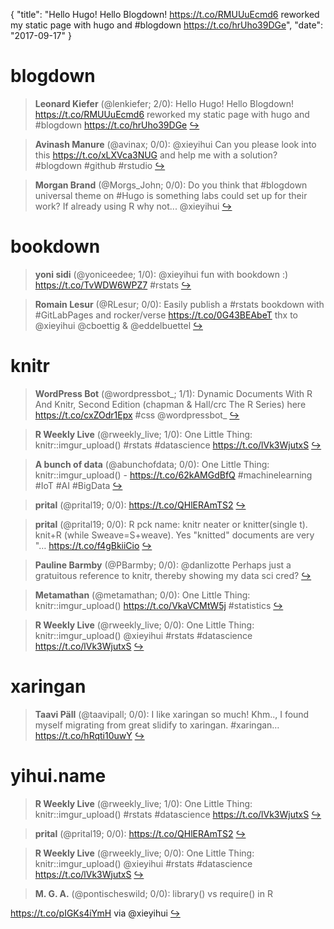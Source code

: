 {
  "title": "Hello Hugo! Hello Blogdown! https://t.co/RMUUuEcmd6 reworked my static page with hugo and #blogdown https://t.co/hrUho39DGe",
  "date": "2017-09-17"
}

# blogdown

> **Leonard Kiefer** (@lenkiefer; 2/0): Hello Hugo! Hello Blogdown! https://t.co/RMUUuEcmd6 
reworked my static page with hugo and #blogdown https://t.co/hrUho39DGe  [&#8618;](https://twitter.com/xieyihui/status/909180951086927875)

<!-- -->


> **Avinash Manure** (@avinax; 0/0): @xieyihui Can you please look into this https://t.co/xLXVca3NUG and help me with a solution? #blogdown #github #rstudio  [&#8618;](https://twitter.com/xieyihui/status/908927237914632192)

<!-- -->


> **Morgan Brand** (@Morgs_John; 0/0): Do you think that #blogdown universal theme on #Hugo is something labs could set up for their work? If already using R why not... @xieyihui  [&#8618;](https://twitter.com/xieyihui/status/908911803400441856)

<!-- -->


# bookdown

> **yoni sidi** (@yoniceedee; 1/0): @xieyihui fun with bookdown :) https://t.co/TvWDW6WPZ7 #rstats  [&#8618;](https://twitter.com/xieyihui/status/908857303214034944)

<!-- -->


> **Romain Lesur** (@RLesur; 0/0): Easily publish a #rstats bookdown with #GitLabPages and rocker/verse  https://t.co/0G43BEAbeT thx to @xieyihui @cboettig &amp; @eddelbuettel  [&#8618;](https://twitter.com/xieyihui/status/909201169922318336)

<!-- -->


# knitr

> **WordPress Bot** (@wordpressbot_; 1/1): Dynamic Documents With R And Knitr, Second Edition (chapman &amp; Hall/crc The R Series) here  https://t.co/cxZOdr1Epx #css @wordpressbot_  [&#8618;](https://twitter.com/xieyihui/status/908979173821222913)

<!-- -->


> **R Weekly Live** (@rweekly_live; 1/0): One Little Thing: knitr::imgur_upload() #rstats #datascience https://t.co/lVk3WjutxS  [&#8618;](https://twitter.com/xieyihui/status/909040214160609280)

<!-- -->


> **A bunch of data** (@abunchofdata; 0/0): One Little Thing: knitr::imgur_upload() - https://t.co/62kAMGdBfQ #machinelearning #IoT #AI #BigData  [&#8618;](https://twitter.com/xieyihui/status/909206396767494145)

<!-- -->


> **prital** (@prital19; 0/0): https://t.co/QHlERAmTS2  [&#8618;](https://twitter.com/xieyihui/status/909167492970430464)

<!-- -->


> **prital** (@prital19; 0/0): R pck name: knitr
neater  or knitter(single t).  knit+R (while Sweave=S+weave). 
Yes "knitted" documents are very "… https://t.co/f4gBkiiCio  [&#8618;](https://twitter.com/xieyihui/status/909167431507091456)

<!-- -->


> **Pauline Barmby** (@PBarmby; 0/0): @danlizotte Perhaps just a gratuitous reference to  knitr, thereby showing my data sci cred?  [&#8618;](https://twitter.com/xieyihui/status/909078778898522115)

<!-- -->


> **Metamathan** (@metamathan; 0/0): One Little Thing: knitr::imgur_upload() https://t.co/VkaVCMtW5j #statistics  [&#8618;](https://twitter.com/xieyihui/status/909059439268855810)

<!-- -->


> **R Weekly Live** (@rweekly_live; 0/0): One Little Thing: knitr::imgur_upload() @xieyihui #rstats #datascience https://t.co/lVk3WjutxS  [&#8618;](https://twitter.com/xieyihui/status/909040215171485696)

<!-- -->


# xaringan

> **Taavi Päll** (@taavipall; 0/0): I like xaringan so much! Khm.., I found myself migrating from great slidify to xaringan. #xaringan… https://t.co/hRqti10uwY  [&#8618;](https://twitter.com/xieyihui/status/908952924302270464)

<!-- -->


# yihui.name

> **R Weekly Live** (@rweekly_live; 1/0): One Little Thing: knitr::imgur_upload() #rstats #datascience https://t.co/lVk3WjutxS  [&#8618;](https://twitter.com/xieyihui/status/909040214160609280)

<!-- -->


> **prital** (@prital19; 0/0): https://t.co/QHlERAmTS2  [&#8618;](https://twitter.com/xieyihui/status/909167492970430464)

<!-- -->


> **R Weekly Live** (@rweekly_live; 0/0): One Little Thing: knitr::imgur_upload() @xieyihui #rstats #datascience https://t.co/lVk3WjutxS  [&#8618;](https://twitter.com/xieyihui/status/909040215171485696)

<!-- -->


> **M. G. A.** (@pontischeswild; 0/0): library() vs require() in R
>
https://t.co/pIGKs4iYmH via @xieyihui  [&#8618;](https://twitter.com/xieyihui/status/908986792484982784)

<!-- -->


